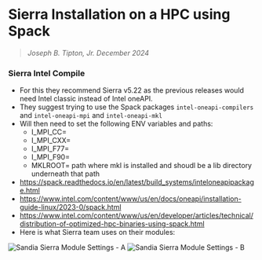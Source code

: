 # Sierra Installation on a HPC using Spack
>*Joseph B. Tipton, Jr.*
>*December 2024*














### Sierra Intel Compile
* For this they recommend Sierra v5.22 as the previous releases would need Intel classic instead of Intel oneAPI.
* They suggest trying to use the Spack packages `intel-oneapi-compilers` and `intel-oneapi-mpi` and `intel-oneapi-mkl`
* Will then need to set the following ENV variables and paths:
    - I_MPI_CC=
    - I_MPI_CXX=
    - I_MPI_F77=
    - I_MPI_F90=
    - MKLROOT= path where mkl is installed and shoudl be a lib directory underneath that path
* https://spack.readthedocs.io/en/latest/build_systems/inteloneapipackage.html
* https://www.intel.com/content/www/us/en/docs/oneapi/installation-guide-linux/2023-0/spack.html
* https://www.intel.com/content/www/us/en/developer/articles/technical/distribution-of-optimized-hpc-binaries-using-spack.html
* Here is what Sierra team uses on their modules:

![Sandia Sierra Module Settings - A](sandia_sierra_intel_paths_a.png)
![Sandia Sierra Module Settings - B](sandia_sierra_intel_paths_b.png)













